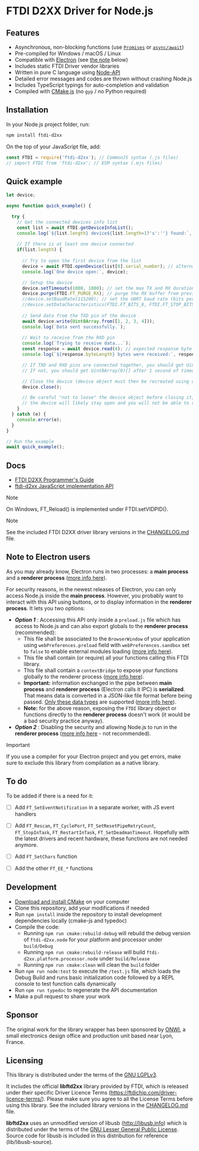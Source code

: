 # FTDI D2XX Driver for Node.js

## Features
- Asynchronous, non-blocking functions (use [`Promises`](https://developer.mozilla.org/en-US/docs/Learn/JavaScript/Asynchronous/Promises) or [`async/await`](https://developer.mozilla.org/en-US/docs/Learn/JavaScript/Asynchronous/Promises#async_and_await))
- Pre-compiled for Windows / macOS / Linux
- Compatible with [Electron](https://www.electronjs.org/) (see [the note](#note-to-electron-users) below)
- Includes static FTDI Driver vendor libraries
- Written in pure C language using [Node-API](https://nodejs.org/api/n-api.html#node-api)
- Detailed error messages and codes are thrown without crashing Node.js
- Includes TypeScript typings for auto-completion and validation
- Compiled with [CMake.js](https://github.com/cmake-js/cmake-js) (no `gyp` / no Python required)


## Installation
In your Node.js project folder, run:
```bash
npm install ftdi-d2xx
```

On the top of your JavaScript file, add:
```js
const FTDI = require('ftdi-d2xx'); // CommonJS syntax (.js files)
// import FTDI from 'ftdi-d2xx'; // ESM syntax (.mjs files)
```


## Quick example
```js
let device;

async function quick_example() {

  try {
    // Get the connected devices info list 
    const list = await FTDI.getDeviceInfoList();
    console.log(`${list.length} device${list.length>1?'s':''} found:`, list);
    
    // If there is at least one device connected
    if(list.length) {
  
      // Try to open the first device from the list
      device = await FTDI.openDevice(list[0].serial_number); // alternatively openDevice({ usb_loc_id: list[0].usb_loc_id });
      console.log(`One device open:`, device);

      // Setup the device
      device.setTimeouts(1000, 1000); // set the max TX and RX duration in ms
      device.purge(FTDI.FT_PURGE_RX); // purge the RX buffer from previous received data
      //device.setBaudRate(115200); // set the UART baud rate (bits per second)
      //device.setDataCharacteristics(FTDI.FT_BITS_8, FTDI.FT_STOP_BITS_1, FTDI.FT_PARITY_NONE);
  
      // Send data from the TXD pin of the device
      await device.write(Uint8Array.from([1, 2, 3, 4]));
      console.log(`Data sent successfully.`);
  
      // Wait to receive from the RXD pin
      console.log(`Trying to receive data...`);
      const response = await device.read(4); // expected response byte length (will return either if this is reached or after an RX timeout)
      console.log(`${response.byteLength} bytes were received:`, response);

      // If TXD and RXD pins are connected together, you should get Uint8Array(4)[1, 2, 3, 4] immediately
      // If not, you should get Uint8Array(0)[] after 1 second of timeout

      // Close the device (device object must then be recreated using openDevice)
      device.close();

      // Be careful "not to loose" the device object before closing it, otherwise
      // the device will likely stay open and you will not be able to re-open it.
    }
  } catch (e) {
    console.error(e);
  }
}

// Run the example
await quick_example();
```


## Docs
- [FTDI D2XX Programmer's Guide](https://ftdichip.com/wp-content/uploads/2020/08/D2XX_Programmers_GuideFT_000071.pdf)
- [ftdi-d2xx JavaScript implementation API](docs/Home.md)

> [!NOTE]
> On Windows, FT_Reload() is implemented under FTDI.setVIDPID().

> [!NOTE]
> See the included FTDI D2XX driver library versions in the [CHANGELOG.md](CHANGELOG.md) file.


## Note to Electron users

As you may already know, Electron runs in two processes: a **main process** and a **renderer process** ([more info here](https://www.electronjs.org/docs/latest/tutorial/process-model)).

For security reasons, in the newest releases of Electron, you can only access Node.js inside the **main process**. However, you probably want to interact with this API using buttons, or to display information in the **renderer process**. It lets you two options:

- ***Option 1*** : Accessing this API only inside a `preload.js` file which has access to Node.js and can also export globals to the **renderer process** (recommended):
  - This file shall be associated to the `BrowserWindow` of your application using `webPreferences.preload` field with `webPreferences.sandbox` set to `false` to enable external modules loading ([more info here](https://www.electronjs.org/docs/latest/tutorial/process-model#preload-scripts)).
  - This file shall contain (or require) all your functions calling this FTDI library.
  - This file shall contain a `contextBridge` to expose your functions globally to the renderer process ([more info here](https://www.electronjs.org/docs/latest/api/context-bridge#usage)).
  - **Important:** information exchanged in the pipe between **main process** and **renderer process** (Electron calls it IPC) is **serialized**. That means data is converted in a JSON-like file format before being passed. [Only these data types](https://developer.mozilla.org/en-US/docs/Web/API/Web_Workers_API/Structured_clone_algorithm#supported_types) are supported ([more info here](https://www.electronjs.org/docs/latest/tutorial/ipc#object-serialization)).
  - **Note:** for the above reason, exposing the `FTDI` library object or functions directly to the **renderer process** doesn't work (it would be a bad security practice anyway).
- ***Option 2*** : Disabling the security and allowing Node.js to run in the **renderer process** ([more info here](https://www.electronjs.org/docs/latest/tutorial/security#2-do-not-enable-nodejs-integration-for-remote-content) - not recommended).

> [!IMPORTANT]
> If you use a compiler for your Electron project and you get errors, make sure to exclude this library from compilation as a native library.


## To do
To be added if there is a need for it:
- [ ] Add `FT_SetEventNotification` in a separate worker, with JS event handlers
- [ ] Add `FT_Rescan`, `FT_CyclePort`, `FT_SetResetPipeRetryCount`, `FT_StopInTask`, `FT_RestartInTask`, `FT_SetDeadmanTimeout`. Hopefully with the latest drivers and recent hardware, these functions are not needed anymore.
- [ ] Add `FT_SetChars` function
- [ ] Add the other `FT_EE_*` functions


## Development
- [Download and install CMake](https://cmake.org/download/) on your computer
- Clone this repository, add your modifications if needed
- Run `npm install` inside the repository to install development dependencies locally (cmake-js and typedoc)
- Compile the code:
  - Running `npm run cmake:rebuild-debug` will rebuild the debug version of `ftdi-d2xx.node` for your platform and processor under `build/Debug`
  - Running `npm run cmake:rebuild-release` will build `ftdi-d2xx.platform.processor.node` under `build/Release`
  - Running `npm run cmake:clean` will clean the `build` folder
- Run `npm run node:test` to execute the `/test.js` file, which loads the Debug Build and runs basic initialization code followed by a REPL console to test function calls dynamically
- Run `npm run typedoc` to regenerate the API documentation
- Make a pull request to share your work


## Sponsor
The original work for the library wrapper has been sponsored by [ONWI](https://www.onwi.fr/), a small electronics design office and production unit based near Lyon, France.


## Licensing
This library is distributed under the terms of the [GNU LGPLv3](LICENSE).

It includes the official **libftd2xx** library provided by FTDI, which is released under their specific Driver Licence Terms (https://ftdichip.com/driver-licence-terms/). Please make sure you agree to all the License Terms before using this library. See the included library versions in the [CHANGELOG.md](CHANGELOG.md) file.

**libftd2xx** uses an unmodified version of libusb (http://libusb.info) which is distributed under the terms of the [GNU Lesser General Public License](https://www.gnu.org/licenses/lgpl-2.1.html). Source code for libusb is included in this distribution for reference (lib/libusb-source).
